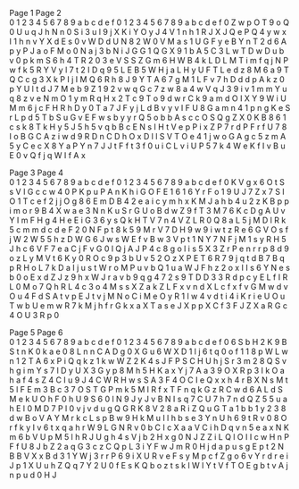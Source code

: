 Page 1                              Page 2                              
   0 1 2 3 4 5 6 7 8 9 a b c d e f     0 1 2 3 4 5 6 7 8 9 a b c d e f
 0 Z w p O T 9 o Q 0 U u q J h N n   0 S i 3 u l 9 j X K i Y O y J 4 V
 1 n h 1 R J X J Q e P Q 4 y w x I   1 h n v Y X d E s 0 v W D d U N 8
 2 W 0 V M a s 1 U G F y e B Y n T   2 d 6 A p y P J a o F M o 0 N a j
 3 b N i J G G 1 Q G X 9 1 b A 5 C   3 L w T D w D u b v 0 p k m S 6 h
 4 T R 2 0 3 e V S S Z G m 6 H W B   4 k L D L M T i m f q j N P w f k
 5 R Y V y l 7 t 2 I D q 9 5 L E B   5 W H j a L H y U F T L e d z 8 M
 6 a 9 T Q C c g 3 X k P I j I M Q   6 R h 8 J 9 Y T A 6 7 g M 1 L F v
 7 h D d d p A k z 0 p Y U l t d J   7 M e b 9 Z 1 9 2 v w q G c 7 z w
 8 a 4 w V q J 3 9 i v 1 m m Y u q   8 z v e N m O 1 y m R q H x 2 T c
 9 T o 9 d w r C k 9 a m d O I X Y   9 W i U M m 6 j c F H R h D y 0 T
 a 7 J F y j L d B v y v I F U 8 G   a m n 4 1 p n g K e S r L p d 5 T
 b S u G v E F w s b y y r Q 5 o b   b A s c c O S Q g Z X 0 K B 8 6 1
 c s k 8 T k H y 5 J 5 h 5 v q b B   c E N s I H t V e p P i x Z P 7 r
 d P F r f U 7 8 I o B G C A z i w   d 9 R D n C D h O x D l l S V T O
 e 4 1 j w o G A g c 5 z m A 5 y C   e c X 8 Y a P Y n 7 J J t F f t 3
 f 0 u i C L v i U P 5 7 k 4 W e K   f I v B u E 0 v Q f j q W I f A x

Page 3                              Page 4                              
   0 1 2 3 4 5 6 7 8 9 a b c d e f     0 1 2 3 4 5 6 7 8 9 a b c d e f
 0 K V g x 6 O t S s V I G c c w 4   0 P K p u P A n K h i G O F E 1 6
 1 6 Y r F o 1 9 U J 7 Z x 7 S I O   1 T c e f 2 j j O g 8 6 E m D B 4
 2 e a i c y m h x K M J a h b 4 u   2 z K B p p i m o r 9 B 4 X w a e
 3 N n K u S r G U o B d w Z 9 f T   3 M 7 6 K c D g A U v Y I m F H g
 4 H e E i G 3 6 y s Q k H T V 7 n   4 V Z L R 0 Q 8 a L 5 j M D l R k
 5 c m m d c d e F 2 0 N F p t 8 k   5 9 M r V 7 D H 9 w 9 i w t z R e
 6 G V O s f j W 2 W 5 5 h z D W G   6 J w s W E f v B w 3 V p t 1 N Y
 7 N F j M 1 s y R H 5 J h c 6 V F   7 e a C j F v G 0 l Q j A J P 4 c
 8 g o l i s 5 X 3 Z r P e n r r p   8 d 9 o z L y M V t 6 K y 0 R O c
 9 p 3 b U v 5 2 O z X P E T 6 R 7   9 j q t d B 7 B q p R H o L 7 k D
 a I j u s t W r o M P u v b Q 1 u   a W J F h z 2 o x I I s 6 Y N e s
 b 0 o E x d Z J z 9 h x W J r a v   b 9 q g 4 7 2 s 9 T D D 3 3 R d p
 c y E L f I R L 0 M o 7 Q h R L 4   c 3 o 4 M s s X Z a k Z L F x v n
 d X L c f x f v G M w d v O u 4 F   d S A t v p E J t v j M N o C i M
 e O y R 1 l w 4 v d t i 4 i K r i   e U O u T w b U e m w R 7 k M j h
 f r G k x a X T a s e J X p p X C   f 3 F J Z X a R G c 4 O U 3 R p 0

Page 5                              Page 6                              
   0 1 2 3 4 5 6 7 8 9 a b c d e f     0 1 2 3 4 5 6 7 8 9 a b c d e f
 0 6 S b H 2 K 9 B S t n K 0 k a e   0 8 L n n C A D g 0 X G u 6 W X D
 1 l j 6 t q 0 o f 1 1 8 p W L w n   1 2 T A 6 x P i Q q k z 1 k w W Z
 2 K 4 s J F P S C H U h j S r 3 m   2 8 Q S v h g i m Y s 7 l D y U X
 3 G y p 8 M h 5 H K a x Y j 7 A a   3 9 O X R p 3 I k O a h a f 4 s Z
 4 C I u 9 J 4 C W R H w s S A 3 F   4 O C I e Q x x h 4 r B X N s M t
 5 l F E m 3 B c 3 7 O S T G P m k   5 M l R f x T F n q k G z R C w d
 6 A L d S M e k U O h F 0 h U 9 S   6 0 l N 9 J y J v B N I s q 7 C U
 7 h 7 n d Q Z 5 5 u a h E l 0 M D   7 P l 0 v j v d u g Q G R K 8 V 2
 8 a R i Z Q u G T a 1 b b 1 y 2 3   8 d w B o V A Y M r k c L s p B w
 9 H k M u I l h b s e 3 Y n U h 6   9 t R v 0 8 O r f k y I v 6 t x q
 a h r W 9 L G N R v 0 b C I c X a   a V C i h D q v n 5 e a x N K m 6
 b V U p M 5 l h R J U g h 4 s V j   b 2 H x g 0 N J Z Z i L Q l O I I
 c w H n P F f U 8 J b Z 2 a q G 3   c z C Q p L 3 i Y F w J m R 0 H j
 d a p u s g E p t 2 N B B V X x B   d 3 1 Y W j 3 r r P 6 9 i X U R v
 e F s y M p c f Z g o 6 v Y r d r   e i J p 1 X U u h Z Q q 7 Y 2 U 0
 f E s K Q b o z t s k l W l Y t V   f T O E g b t v A j n p u d 0 H J

